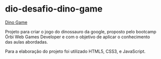 # dio-desafio-dino-game

[Dino Game](https://dio-desafio-dino.netlify.app/)

Projeto para criar o jogo do dinossauro da google, proposto pelo bootcamp Órbi Web Games Developer e com o objetivo de aplicar o conhecimento das aulas abordadas.

Para a elaboração do projeto foi utilizado HTML5, CSS3, e JavaScript.
